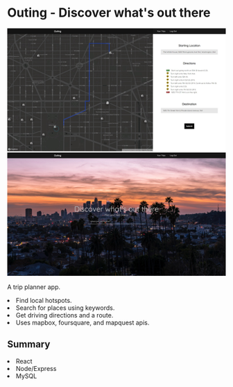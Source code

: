 # Outing - Discover what's out there

![DEMO](/client/public/screenshot1.jpg)
![DEMO](/client/public/screenshot2.jpg)

A trip planner app.

<li>Find local hotspots.</li>
<li>Search for places using keywords.</li>
<li>Get driving directions and a route.</li>
<li>Uses mapbox, foursquare, and mapquest apis.</li>

## Summary

<li>React</li>
<li>Node/Express</li>
<li>MySQL</li>
